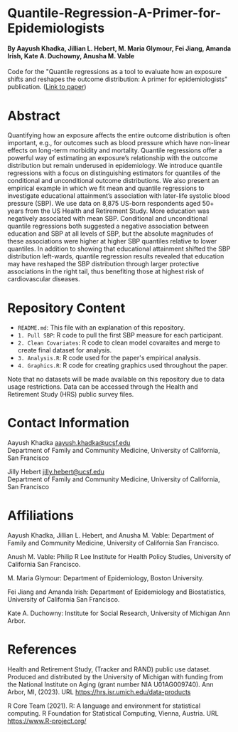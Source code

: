 # Quantile-Regression-A-Primer-for-Epidemiologists
#### By Aayush Khadka, Jillian L. Hebert, M. Maria Glymour, Fei Jiang, Amanda Irish, Kate A. Duchowny, Anusha M. Vable
Code for the "Quantile regressions as a tool to evaluate how an exposure shifts and reshapes the outcome distribution: A primer for epidemiologists" publication. ([Link to paper](https://www.medrxiv.org/content/medrxiv/early/2023/05/05/2023.05.02.23289415.full.pdf))


# Abstract

Quantifying how an exposure affects the entire outcome distribution is often important, e.g., for outcomes such as blood pressure which have non-linear effects on long-term morbidity and mortality. Quantile regressions offer a powerful way of estimating an exposure’s relationship with the outcome distribution but remain underused in epidemiology. We introduce quantile regressions with a focus on distinguishing estimators for quantiles of the conditional and unconditional outcome distributions. We also present an empirical example in which we fit mean and quantile regressions to investigate educational attainment’s association with later-life systolic blood pressure (SBP). We use data on 8,875 US-born respondents aged 50+ years from the US Health and Retirement Study. More education was negatively associated with mean SBP. Conditional and unconditional quantile regressions both suggested a negative association between education and SBP at all levels of SBP, but the absolute magnitudes of these associations were higher at higher SBP quantiles relative to lower quantiles. In addition to showing that educational attainment shifted the SBP distribution left-wards, quantile regression results revealed that education may have reshaped the SBP distribution through larger protective associations in the right tail, thus benefiting those at highest risk of cardiovascular diseases.


# Repository Content

- `README.md`: This file with an explanation of this repository.
- `1. Pull SBP`: R code to pull the first SBP measure for each participant.
- `2. Clean Covariates`: R code to clean model covaraites and merge to create final dataset for analysis.
- `3. Analysis.R`: R code used for the paper's empirical analysis.
- `4. Graphics.R`: R code for creating graphics used throughout the paper.

Note that no datasets will be made available on this repository due to data usage restrictions. Data can be accessed through the Health and Retirement Study (HRS) public survey files. 


# Contact Information

Aayush Khadka aayush.khadka@ucsf.edu  
Department of Family and Community Medicine, University of California, San Francisco

Jilly Hebert jilly.hebert@ucsf.edu  
Department of Family and Community Medicine, University of California, San Francisco


# Affiliations

Aayush Khadka, Jillian L. Hebert, and Anusha M. Vable: Department of Family and Community Medicine, University of California San Francisco. 

Anush M. Vable: Philip R Lee Institute for Health Policy Studies, University of California San Francisco. 

M. Maria Glymour: Department of Epidemiology, Boston University. 

Fei Jiang and Amanda Irish: Department of Epidemiology and Biostatistics, University of California San Francisco. 

Kate A. Duchowny: Institute for Social Research, University of Michigan Ann Arbor.


# References

Health and Retirement Study, (Tracker and RAND) public use dataset. Produced and distributed by the University of Michigan with funding from the National Institute on Aging (grant number NIA U01AG009740). Ann Arbor, MI, (2023). URL https://hrs.isr.umich.edu/data-products

R Core Team (2021). R: A language and environment for statistical computing. R Foundation for Statistical Computing, Vienna, Austria. URL https://www.R-project.org/

